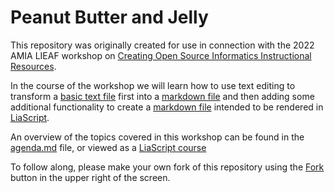 # Peanut Butter and Jelly

This repository was originally created for use in connection with the 2022 AMIA LIEAF workshop on [Creating Open Source Informatics Instructional Resources](https://github.com/arcus/LIEAF2022_workshop/tree/joy-github).

In the course of the workshop we will learn how to use text editing to transform a [basic text file](PBJ_text.txt) first into a [markdown file](PBJ_markdown.md) and then adding some additional functionality to create a [markdown file](PBJ_liascript.md) intended to be rendered in [LiaScript](liascript.github.io).

An overview of the topics covered in this workshop can be found in the [agenda.md](agenda.md) file, or viewed as a [LiaScript course](https://liascript.github.io/course/?https://raw.githubusercontent.com/arcus/PBJ/main/agenda.md#1) 

To follow along, please make your own fork of this repository using the [Fork](https://github.com/arcus/PBJ/fork) button in the upper right of the screen.
